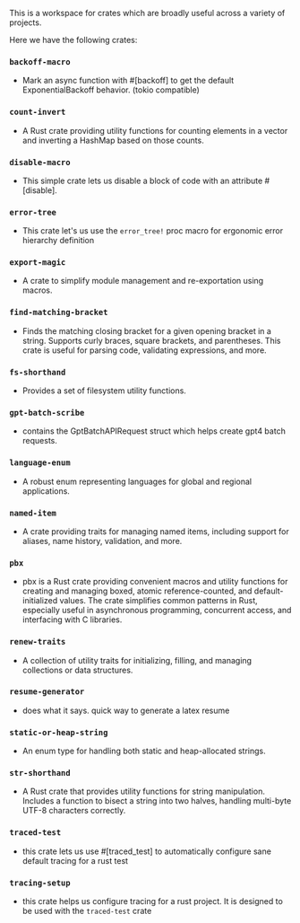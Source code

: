 This is a workspace for crates which are broadly useful across a variety of projects. 

Here we have the following crates:

### `backoff-macro`
- Mark an async function with #[backoff] to get the default ExponentialBackoff behavior. (tokio compatible)

### `count-invert`
- A Rust crate providing utility functions for counting elements in a vector and inverting a HashMap based on those counts.

### `disable-macro`
- This simple crate lets us disable a block of code with an attribute #[disable].

### `error-tree`
- This crate let's us use the `error_tree!` proc macro for ergonomic error hierarchy definition

### `export-magic`
- A crate to simplify module management and re-exportation using macros.

### `find-matching-bracket`
- Finds the matching closing bracket for a given opening bracket in a string. Supports curly braces, square brackets, and parentheses. This crate is useful for parsing code, validating expressions, and more.

### `fs-shorthand`
- Provides a set of filesystem utility functions.

### `gpt-batch-scribe`
- contains the GptBatchAPIRequest struct which helps create gpt4 batch requests.

### `language-enum`
- A robust enum representing languages for global and regional applications.

### `named-item`
- A crate providing traits for managing named items, including support for aliases, name history, validation, and more.

### `pbx`
- pbx is a Rust crate providing convenient macros and utility functions for creating and managing boxed, atomic reference-counted, and default-initialized values. The crate simplifies common patterns in Rust, especially useful in asynchronous programming, concurrent access, and interfacing with C libraries.

### `renew-traits`
- A collection of utility traits for initializing, filling, and managing collections or data structures.

### `resume-generator`
- does what it says. quick way to generate a latex resume

### `static-or-heap-string`
- An enum type for handling both static and heap-allocated strings.

### `str-shorthand`
- A Rust crate that provides utility functions for string manipulation. Includes a function to bisect a string into two halves, handling multi-byte UTF-8 characters correctly.

### `traced-test`
- this crate lets us use #[traced_test] to automatically configure sane default tracing for a rust test

### `tracing-setup`
- this crate helps us configure tracing for a rust project. It is designed to be used with the `traced-test` crate

